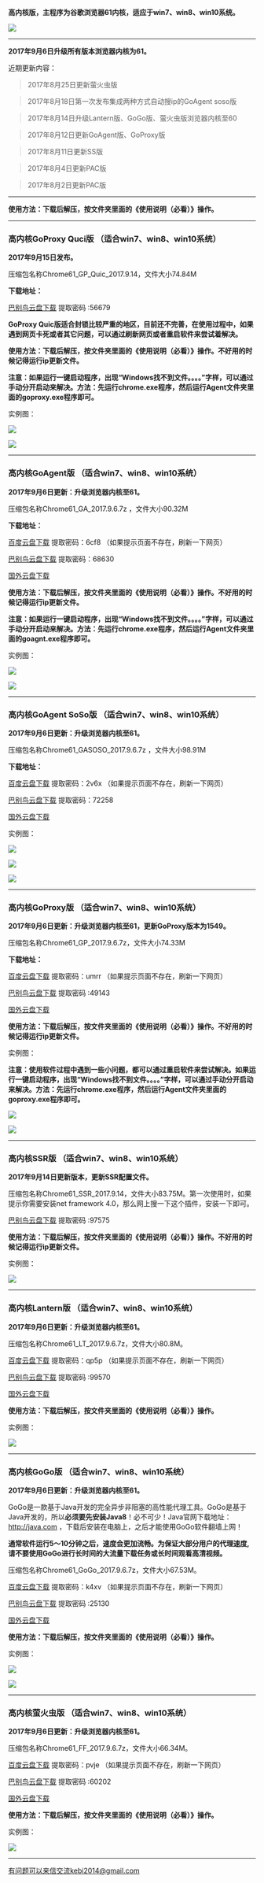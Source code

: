 **高内核版，主程序为谷歌浏览器61内核，适应于win7、win8、win10系统。**


![](https://raw.githubusercontent.com/Alvin9999/pac2/master/61chrome.PNG)

***

**2017年9月6日升级所有版本浏览器内核为61。**

近期更新内容：

> 2017年8月25日更新萤火虫版

> 2017年8月18日第一次发布集成两种方式自动搜ip的GoAgent soso版

> 2017年8月14日升级Lantern版、GoGo版、萤火虫版浏览器内核至60

> 2017年8月12日更新GoAgent版、GoProxy版

> 2017年8月11日更新SS版

> 2017年8月4日更新PAC版

> 2017年8月2日更新PAC版


***

**使用方法：下载后解压，按文件夹里面的《使用说明（必看）》操作。**

***


### 高内核GoProxy Quci版  （适合win7、win8、win10系统）

**2017年9月15日发布。**

压缩包名称Chrome61_GP_Quic_2017.9.14，文件大小74.84M

**下载地址：**

[巴别鸟云盘下载](http://www.babel.cc/share.do?s=1232641286875117) 提取密码 :56679


**GoProxy Quic版适合封锁比较严重的地区，目前还不完善，在使用过程中，如果遇到网页卡死或者其它问题，可以通过刷新网页或者重启软件来尝试着解决。**

**使用方法：下载后解压，按文件夹里面的《使用说明（必看）》操作。不好用的时候记得运行ip更新文件。**

**注意：如果运行一键启动程序，出现“Windows找不到文件。。。。”字样，可以通过手动分开启动来解决。方法：先运行chrome.exe程序，然后运行Agent文件夹里面的goproxy.exe程序即可。**


实例图：

![](https://raw.githubusercontent.com/Alvin9999/pac2/master/softimag/60chromegp001.png)

![](https://raw.githubusercontent.com/Alvin9999/pac2/master/GP2.png)

***

### 高内核GoAgent版 （适合win7、win8、win10系统）

**2017年9月6日更新：升级浏览器内核至61。**

压缩包名称Chrome61_GA_2017.9.6.7z ，文件大小90.32M

**下载地址：**

[百度云盘下载](https://pan.baidu.com/s/1jIGGKZ0) 提取密码：6cf8 （如果提示页面不存在，刷新一下网页）

[巴别鸟云盘下载](https://www.babel.cc/share.do?s=1004278581123503) 提取密码：68630

[国外云盘下载](https://nofile.io/f/geQdpxMwDbf/Chrome61_GA_2017.9.6.7z)

**使用方法：下载后解压，按文件夹里面的《使用说明（必看）》操作。不好用的时候记得运行ip更新文件。**

**注意：如果运行一键启动程序，出现“Windows找不到文件。。。。”字样，可以通过手动分开启动来解决。方法：先运行chrome.exe程序，然后运行Agent文件夹里面的goagnt.exe程序即可。**


实例图：

![](https://raw.githubusercontent.com/Alvin9999/pac2/master/softimag/60chromega001.png)

![](https://raw.githubusercontent.com/Alvin9999/pac2/master/GA2.png)


***

### 高内核GoAgent SoSo版 （适合win7、win8、win10系统）

**2017年9月6日更新：升级浏览器内核至61。**

压缩包名称Chrome61_GASOSO_2017.9.6.7z ，文件大小98.91M

**下载地址：**

[百度云盘下载](https://pan.baidu.com/s/1dEUNOTN) 提取密码：2v6x （如果提示页面不存在，刷新一下网页）

[巴别鸟云盘下载](https://www.babel.cc/share.do?s=8998527596365001) 提取密码：72258

[国外云盘下载](https://nofile.io/f/VEXT5OSS7bY/Chrome61_GASOSO_2017.9.6.7z) 

实例图：

![](https://raw.githubusercontent.com/Alvin9999/pac2/master/softimag/60chromesoso001.png)

![](https://raw.githubusercontent.com/Alvin9999/pac2/master/xxmini0.PNG)

![](https://raw.githubusercontent.com/Alvin9999/pac2/master/xxmini1.PNG)


***

### 高内核GoProxy版  （适合win7、win8、win10系统）

**2017年9月6日更新：升级浏览器内核至61，更新GoProxy版本为1549。**

压缩包名称Chrome61_GP_2017.9.6.7z，文件大小74.33M

**下载地址：**

[百度云盘下载](https://pan.baidu.com/s/1dFhFfFV) 提取密码：umrr （如果提示页面不存在，刷新一下网页）

[巴别鸟云盘下载](https://www.babel.cc/share.do?s=3633680406017897) 提取密码 :49143

[国外云盘下载](https://nofile.io/f/M6bqDaYmvhP/Chrome61_GP_2017.9.6.7z) 

**使用方法：下载后解压，按文件夹里面的《使用说明（必看）》操作。不好用的时候记得运行ip更新文件。**

实例图：

**注意：使用软件过程中遇到一些小问题，都可以通过重启软件来尝试解决。如果运行一键启动程序，出现“Windows找不到文件。。。。”字样，可以通过手动分开启动来解决。方法：先运行chrome.exe程序，然后运行Agent文件夹里面的goproxy.exe程序即可。**


![](https://raw.githubusercontent.com/Alvin9999/pac2/master/softimag/60chromegp001.png)

![](https://raw.githubusercontent.com/Alvin9999/pac2/master/GP2.png)


***


### 高内核SSR版  （适合win7、win8、win10系统）

**2017年9月14日更新版本，更新SSR配置文件。**

压缩包名称Chrome61_SSR_2017.9.14，文件大小83.75M。第一次使用时，如果提示你需要安装net framework 4.0，那么网上搜一下这个插件，安装一下即可。

[巴别鸟云盘下载](http://www.babel.cc/share.do?s=690425603835631) 提取密码 :97575

**使用方法：下载后解压，按文件夹里面的《使用说明（必看）》操作。不好用的时候记得运行ip更新文件。**

实例图：

![](https://raw.githubusercontent.com/Alvin9999/pac2/master/softimag/60chromess001.png)

***


### 高内核Lantern版 （适合win7、win8、win10系统）

**2017年9月6日更新：升级浏览器内核至61。**

压缩包名称Chrome61_LT_2017.9.6.7z，文件大小80.8M。

[百度云盘下载](https://pan.baidu.com/s/1kUK2oUb) 提取密码：qp5p  （如果提示页面不存在，刷新一下网页）

[巴别鸟云盘下载](https://www.babel.cc/share.do?s=5807674097569161) 提取密码 :99570

[国外云盘下载](https://nofile.io/f/w5Or3xJHBO1/Chrome61_LT_2017.9.6.7z) 

**使用方法：下载后解压，按文件夹里面的《使用说明（必看）》操作。**

实例图：

![](https://raw.githubusercontent.com/Alvin9999/pac2/master/59LT003.PNG)


***

### 高内核GoGo版 （适合win7、win8、win10系统）

**2017年9月6日更新：升级浏览器内核至61。**

GoGo是一款基于Java开发的完全异步非阻塞的高性能代理工具。GoGo是基于Java开发的，所以**必须要先安装Java8**！必不可少！Java官网下载地址：http://java.com ，下载后安装在电脑上，之后才能使用GoGo软件翻墙上网！

**通常软件运行5～10分钟之后，速度会更加流畅。为保证大部分用户的代理速度, 请不要使用GoGo进行长时间的大流量下载任务或长时间观看高清视频。**

压缩包名称Chrome61_GoGo_2017.9.6.7z，文件大小67.53M。

[百度云盘下载](https://pan.baidu.com/s/1cMwIVO) 提取密码：k4xv （如果提示页面不存在，刷新一下网页）

[巴别鸟云盘下载](https://www.babel.cc/share.do?s=1388856817097995) 提取密码 :25130

[国外云盘下载](https://nofile.io/f/pGFBq4kwhzU/Chrome61_GoGo_2017.9.6.7z) 

**使用方法：下载后解压，按文件夹里面的《使用说明（必看）》操作。**

实例图：

![](https://raw.githubusercontent.com/Alvin9999/pac2/master/gogo11.png)

![](https://raw.githubusercontent.com/Alvin9999/pac2/master/gogo12.png)


***

### 高内核萤火虫版 （适合win7、win8、win10系统）

**2017年9月6日更新：升级浏览器内核至61。**

压缩包名称Chrome61_FF_2017.9.6.7z，文件大小66.34M。

[百度云盘下载](https://pan.baidu.com/s/1nvPyedr) 提取密码：pvje （如果提示页面不存在，刷新一下网页）

[巴别鸟云盘下载](https://www.babel.cc/share.do?s=3812416139191136) 提取密码 :60202

[国外云盘下载](https://nofile.io/f/hGDgQ0AqcqP/Chrome61_FF_2017.9.6.7z) 

**使用方法：下载后解压，按文件夹里面的《使用说明（必看）》操作。**

实例图：

![](https://raw.githubusercontent.com/Alvin9999/pac2/master/59FF1.png)


***


有问题可以来信交流kebi2014@gmail.com